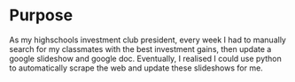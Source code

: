 # Purpose
As my highschools investment club president, every week I had to manually search for my classmates with the best investment gains, then update a google slideshow and google doc.
Eventually, I realised I could use python to automatically scrape the web and update these slideshows for me. 
